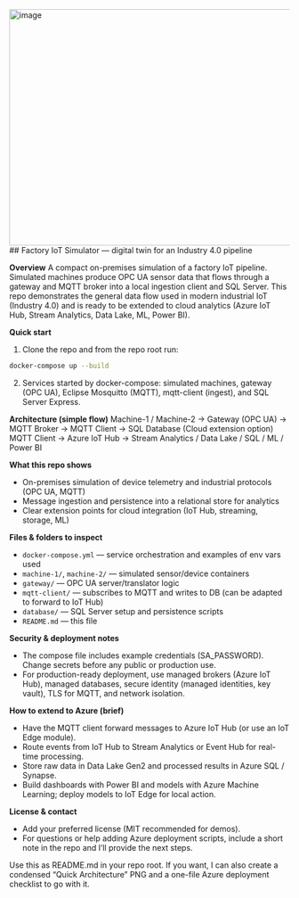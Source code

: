 <img width="736" height="424" alt="image" src="https://github.com/user-attachments/assets/b720144a-6a2c-4f56-88b2-9aeda806b5e7" />
## Factory IoT Simulator — digital twin for an Industry 4.0 pipeline

**Overview**
A compact on-premises simulation of a factory IoT pipeline. Simulated machines produce OPC UA sensor data that flows through a gateway and MQTT broker into a local ingestion client and SQL Server. This repo demonstrates the general data flow used in modern industrial IoT (Industry 4.0) and is ready to be extended to cloud analytics (Azure IoT Hub, Stream Analytics, Data Lake, ML, Power BI).

**Quick start**

1. Clone the repo and from the repo root run:

```bash
docker-compose up --build
```

2. Services started by docker-compose: simulated machines, gateway (OPC UA), Eclipse Mosquitto (MQTT), mqtt-client (ingest), and SQL Server Express.

**Architecture (simple flow)**
Machine-1 / Machine-2  ->  Gateway (OPC UA)  ->  MQTT Broker  ->  MQTT Client  ->  SQL Database
(Cloud extension option) MQTT Client  ->  Azure IoT Hub  ->  Stream Analytics / Data Lake / SQL / ML / Power BI

**What this repo shows**

* On-premises simulation of device telemetry and industrial protocols (OPC UA, MQTT)
* Message ingestion and persistence into a relational store for analytics
* Clear extension points for cloud integration (IoT Hub, streaming, storage, ML)

**Files & folders to inspect**

* `docker-compose.yml` — service orchestration and examples of env vars used
* `machine-1/`, `machine-2/` — simulated sensor/device containers
* `gateway/` — OPC UA server/translator logic
* `mqtt-client/` — subscribes to MQTT and writes to DB (can be adapted to forward to IoT Hub)
* `database/` — SQL Server setup and persistence scripts
* `README.md` — this file

**Security & deployment notes**

* The compose file includes example credentials (SA\_PASSWORD). Change secrets before any public or production use.
* For production-ready deployment, use managed brokers (Azure IoT Hub), managed databases, secure identity (managed identities, key vault), TLS for MQTT, and network isolation.

**How to extend to Azure (brief)**

* Have the MQTT client forward messages to Azure IoT Hub (or use an IoT Edge module).
* Route events from IoT Hub to Stream Analytics or Event Hub for real-time processing.
* Store raw data in Data Lake Gen2 and processed results in Azure SQL / Synapse.
* Build dashboards with Power BI and models with Azure Machine Learning; deploy models to IoT Edge for local action.

**License & contact**

* Add your preferred license (MIT recommended for demos).
* For questions or help adding Azure deployment scripts, include a short note in the repo and I’ll provide the next steps.

Use this as README.md in your repo root. If you want, I can also create a condensed “Quick Architecture” PNG and a one-file Azure deployment checklist to go with it.
